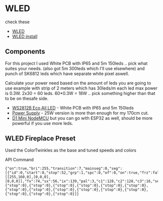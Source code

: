 # WLED

check these
* [WLED](https://kno.wled.ge/)
* [WLED install](https://www.google.com/url?sa=t&rct=j&q=&esrc=s&source=web&cd=&cad=rja&uact=8&ved=2ahUKEwj6-ZOry-yCAxVJJxAIHar3AskQFnoECAYQAQ&url=https%3A%2F%2Finstall.wled.me%2F&usg=AOvVaw22lJJR6nIpfJtgyzCe5nuF&opi=89978449)

## Components
For this project I used White PCB with IP65 and 5m 150leds .. pick what suites your needs. (also got 5m 300leds which I'll use elsewhere) and punch of SK6812 leds which have separate white pixel aswell.

Calculate your power need based on the amount of leds you are going to use example with strip of 2 meters which has 30leds/m each led max power is 0.3W. 2x30 = 60 leds. 60*0.3W = 18W .. pick something higher than that to be on thesafe side.

* [WS2812B Eco All LED](https://www.amazon.de/dp/B088FJBKS2?ref=ppx_yo2ov_dt_b_product_details&th=1) - White PCB with IP65 and 5m 150leds
* [Power Supply](https://www.amazon.de/-/en/gp/product/B08SVX1TH5/ref=ewc_pr_img_2?smid=A8TRRVFVXLMD9&th=1) - 25W version is more than enough for my 170cm cut.
* [D1 Mini NodeMCU](https://www.amazon.de/-/en/gp/product/B0754W6Z2F/ref=ppx_yo_dt_b_search_asin_title?ie=UTF8&psc=1) but you can go with ESP32 as well, should be more powerful if you use more leds.

## WLED Fireplace Preset
Used the ColorTwinkles as the base and tuned speeds and colors

API Command
```
{"on":true,"bri":255,"transition":7,"mainseg":0,"seg":[{"id":0,"start":0,"stop":52,"grp":1,"spc":0,"of":0,"on":true,"frz":false,"bri":255,"cct":127,"set":0,"col":[[255,160,0],[0,0,0],[0,0,0]],"fx":74,"sx":56,"ix":139,"pal":3,"c1":128,"c2":128,"c3":16,"sel":true,"rev":false,"mi":false,"o1":false,"o2":false,"o3":false,"si":0,"m12":0},{"stop":0},{"stop":0},{"stop":0},{"stop":0},{"stop":0},{"stop":0},{"stop":0},{"stop":0},{"stop":0},{"stop":0},{"stop":0},{"stop":0},{"stop":0},{"stop":0},{"stop":0}]}
```
